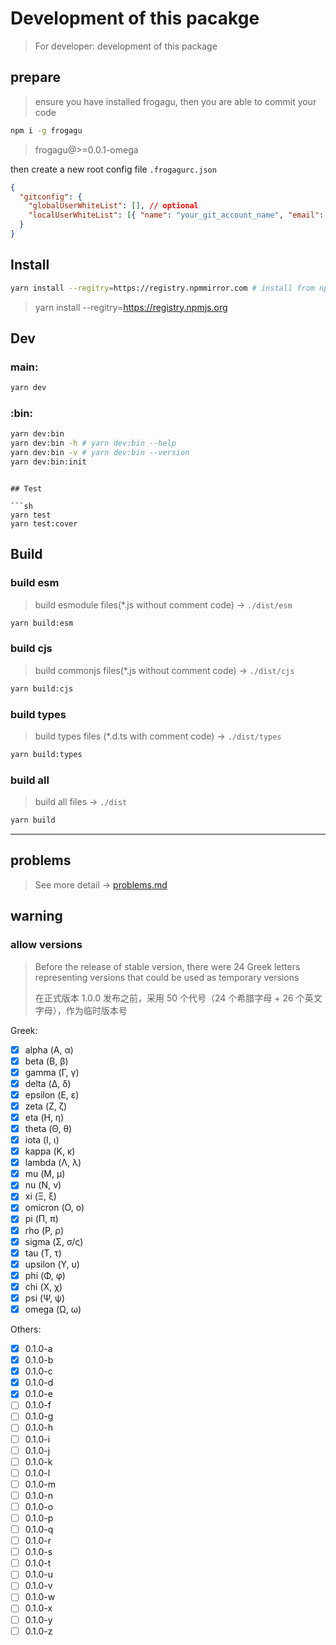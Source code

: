 # Development of this pacakge

> For developer: development of this package

## prepare

> ensure you have installed frogagu, then you are able to commit your code

```sh
npm i -g frogagu
```

> frogagu@>=0.0.1-omega

then create a new root config file `.frogagurc.json`

```json
{
  "gitconfig": {
    "globalUserWhiteList": [], // optional
    "localUserWhiteList": [{ "name": "your_git_account_name", "email": "your_git_accout_email" }]
  }
}
```

## Install

```sh
yarn install --regitry=https://registry.npmmirror.com # install from npm mirror (china-mirror)
```

> yarn install --regitry=https://registry.npmjs.org

## Dev

### main:

```sh
yarn dev
```

### :bin:

```sh
yarn dev:bin
yarn dev:bin -h # yarn dev:bin --help
yarn dev:bin -v # yarn dev:bin --version
yarn dev:bin:init
```

````

## Test

```sh
yarn test
yarn test:cover
````

## Build

### build esm

> build esmodule files(\*.js without comment code) → `./dist/esm`

```sh
yarn build:esm
```

### build cjs

> build commonjs files(\*.js without comment code) → `./dist/cjs`

```sh
yarn build:cjs
```

### build types

> build types files (\*.d.ts with comment code) → `./dist/types`

```sh
yarn build:types
```

### build all

> build all files → `./dist`

```sh
yarn build
```

---

## problems

> See more detail → [problems.md](./problems.md)

## warning

### allow versions

> Before the release of stable version, there were 24 Greek letters representing versions that could be used as temporary versions
>
> 在正式版本 1.0.0 发布之前，采用 50 个代号（24 个希腊字母 + 26 个英文字母），作为临时版本号

Greek:

- [x] alpha (Α, α)
- [x] beta (Β, β)
- [x] gamma (Γ, γ)
- [x] delta (Δ, δ)
- [x] epsilon (Ε, ε)
- [x] zeta (Ζ, ζ)
- [x] eta (Η, η)
- [x] theta (Θ, θ)
- [x] iota (Ι, ι)
- [x] kappa (Κ, κ)
- [x] lambda (Λ, λ)
- [x] mu (Μ, μ)
- [x] nu (Ν, ν)
- [x] xi (Ξ, ξ)
- [x] omicron (Ο, ο)
- [x] pi (Π, π)
- [x] rho (Ρ, ρ)
- [x] sigma (Σ, σ/ς)
- [x] tau (Τ, τ)
- [x] upsilon (Υ, υ)
- [x] phi (Φ, φ)
- [x] chi (Χ, χ)
- [x] psi (Ψ, ψ)
- [x] omega (Ω, ω)

Others:

- [x] 0.1.0-a
- [x] 0.1.0-b
- [x] 0.1.0-c
- [x] 0.1.0-d
- [x] 0.1.0-e
- [ ] 0.1.0-f
- [ ] 0.1.0-g
- [ ] 0.1.0-h
- [ ] 0.1.0-i
- [ ] 0.1.0-j
- [ ] 0.1.0-k
- [ ] 0.1.0-l
- [ ] 0.1.0-m
- [ ] 0.1.0-n
- [ ] 0.1.0-o
- [ ] 0.1.0-p
- [ ] 0.1.0-q
- [ ] 0.1.0-r
- [ ] 0.1.0-s
- [ ] 0.1.0-t
- [ ] 0.1.0-u
- [ ] 0.1.0-v
- [ ] 0.1.0-w
- [ ] 0.1.0-x
- [ ] 0.1.0-y
- [ ] 0.1.0-z
